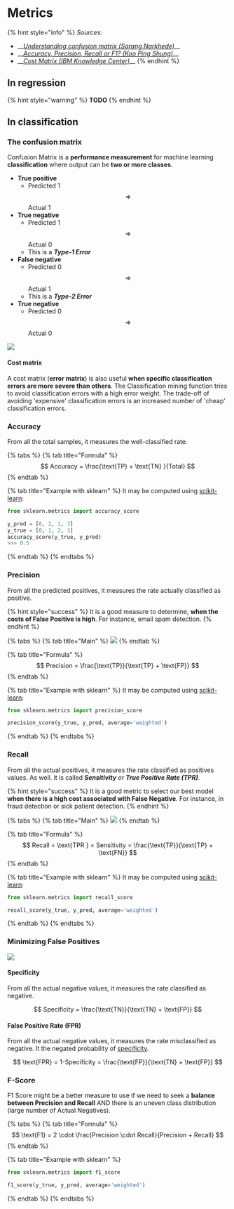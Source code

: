 # Metrics

{% hint style="info" %}
_Sources:_

* \_\_[_Understanding confusion matrix \(Sarang Narkhede\)_](https://towardsdatascience.com/understanding-confusion-matrix-a9ad42dcfd62)\_\_
* \_\_[_Accuracy, Precision, Recall or F1? \(Koo Ping Shung\)_](https://towardsdatascience.com/accuracy-precision-recall-or-f1-331fb37c5cb9)\_\_
* \_\_[_Cost Matrix \(IBM Knowledge Center\)_](https://www.ibm.com/support/knowledgecenter/da/SSEPGG_9.7.0/com.ibm.im.model.doc/c_cost_matrix.html)\_\_
{% endhint %}

## In regression

{% hint style="warning" %}
**TODO**
{% endhint %}

## In classification

### The confusion matrix

Confusion Matrix is a **performance measurement** for machine learning **classification** where output can be **two or more classes**.

* **True positive**
  * Predicted 1 $$\Rightarrow$$ Actual 1
* **True negative**
  * Predicted 1 $$\Rightarrow$$ Actual 0
  * This is a _**Type-1 Error**_
* **False negative**
  * Predicted 0 $$\Rightarrow$$ Actual 1
  * This is a _**Type-2 Error**_
* **True negative**
  * Predicted 0 $$\Rightarrow$$ Actual 0

![](../../.gitbook/assets/image%20%2834%29.png)

#### Cost matrix

A cost matrix \(**error matrix**\) is also useful **when specific classification errors are more severe than others**. The Classification mining function tries to avoid classification errors with a high error weight. The trade-off of avoiding 'expensive' classification errors is an increased number of 'cheap' classification errors.

### Accuracy

From all the total samples, it measures the well-classified rate.

{% tabs %}
{% tab title="Formula" %}
$$
Accuracy = \frac{\text{TP} + \text{TN} }{Total}
$$
{% endtab %}

{% tab title="Example with sklearn" %}
It may be computed using [scikit-learn](https://scikit-learn.org/stable/modules/generated/sklearn.metrics.accuracy_score.html):

```python
from sklearn.metrics import accuracy_score

y_pred = [0, 2, 1, 3]
y_true = [0, 1, 2, 3]
accuracy_score(y_true, y_pred)
>>> 0.5
```
{% endtab %}
{% endtabs %}

### Precision

From all the predicted positives, it measures the rate actually classified as positive.

{% hint style="success" %}
It is a good measure to determine, **when the costs of False Positive is high**. For instance, email spam detection.
{% endhint %}

{% tabs %}
{% tab title="Main" %}
![](../../.gitbook/assets/image%20%2832%29.png)
{% endtab %}

{% tab title="Formula" %}
$$
Precision = \frac{\text{TP}}{\text{TP} + \text{FP}}
$$
{% endtab %}

{% tab title="Example with sklearn" %}
It may be computed using [scikit-learn](https://scikit-learn.org/stable/modules/generated/sklearn.metrics.precision_score.html):

```python
from sklearn.metrics import precision_score

precision_score(y_true, y_pred, average='weighted')
```
{% endtab %}
{% endtabs %}

### Recall

 From all the actual positives, it measures the rate classified as positives values. As well. it is called _**Sensitivity** or **True Positive Rate \(TPR\)**_.

{% hint style="success" %}
It is a good metric to select our best model **when there is a high cost associated with False Negative**. For instance, in fraud detection or sick patient detection.
{% endhint %}

{% tabs %}
{% tab title="Main" %}
![](../../.gitbook/assets/image%20%2852%29.png)
{% endtab %}

{% tab title="Formula" %}
$$
Recall = \text{TPR } = Sensitivity = \frac{\text{TP}}{\text{TP} + \text{FN}}
$$
{% endtab %}

{% tab title="Example with sklearn" %}
It may be computed using [scikit-learn](https://scikit-learn.org/stable/modules/generated/sklearn.metrics.recall_score.html):

```python
from sklearn.metrics import recall_score

recall_score(y_true, y_pred, average='weighted')
```
{% endtab %}
{% endtabs %}

### Minimizing False Positives

![](../../.gitbook/assets/image%20%287%29.png)

#### Specificity

From all the actual negative values, it measures the rate classified as negative.

$$
Specificity = \frac{\text{TN}}{\text{TN} + \text{FP}}
$$

#### False Positive Rate \(FPR\)

From all the actual negative values, it measures the rate misclassified as negative. It the negated probability of [specificity](metrics.md#specificity).

$$
\text{FPR} = 1-Specificity = \frac{\text{FP}}{\text{TN} + \text{FP}}
$$

### F-Score

F1 Score might be a better measure to use if we need to seek a **balance between Precision and Recall** AND there is an uneven class distribution \(large number of Actual Negatives\).

{% tabs %}
{% tab title="Formula" %}
$$
\text{F1} = 2 \cdot \frac{Precision \cdot Recall}{Precision + Recall}
$$
{% endtab %}

{% tab title="Example with sklearn" %}
```python
from sklearn.metrics import f1_score

f1_score(y_true, y_pred, average='weighted')
```
{% endtab %}
{% endtabs %}



